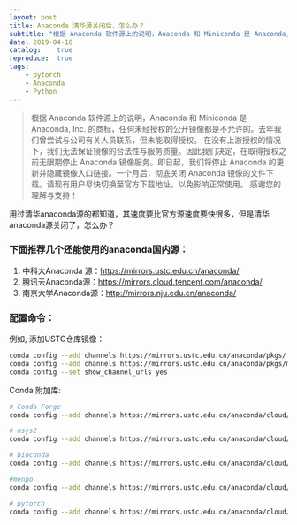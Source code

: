 ```yaml
---
layout: post
title: Anaconda 清华源关闭后，怎么办？
subtitle: "根据 Anaconda 软件源上的说明，Anaconda 和 Miniconda 是 Anaconda, Inc. 的商标，任何未经授权的公开镜像都是不允许的。因此清华镜像Tuna 关闭了Anaconda镜像服务"
date: 2019-04-18
catalog:    true
reproduce:  true
tags:
    - pytorch
    - Anaconda
    - Python
---
```


> 根据 Anaconda 软件源上的说明，Anaconda 和 Miniconda 是 Anaconda, Inc. 的商标，任何未经授权的公开镜像都是不允许的。去年我们曾尝试与公司有关人员联系，但未能取得授权。
> 在没有上游授权的情况下，我们无法保证镜像的合法性与服务质量。因此我们决定，在取得授权之前无限期停止 Anaconda 镜像服务。即日起，我们将停止 Anaconda 的更新并隐藏镜像入口链接。一个月后，彻底关闭 Anaconda 镜像的文件下载。请现有用户尽快切换至官方下载地址，以免影响正常使用。
> 感谢您的理解与支持！

用过清华anaconda源的都知道，其速度要比官方源速度要快很多，但是清华anaconda源关闭了，怎么办？

### 下面推荐几个还能使用的anaconda国内源：

1. 中科大Anaconda 源：https://mirrors.ustc.edu.cn/anaconda/
2. 腾讯云Anaconda源：https://mirrors.cloud.tencent.com/anaconda/
3. 南京大学Anaconda源：http://mirrors.nju.edu.cn/anaconda/

### 配置命令：
例如, 添加USTC仓库镜像：

```Bash
conda config --add channels https://mirrors.ustc.edu.cn/anaconda/pkgs/free/
conda config --add channels https://mirrors.ustc.edu.cn/anaconda/pkgs/main/
conda config --set show_channel_urls yes
```

Conda 附加库:

```Bash
# Conda Forge
conda config --add channels https://mirrors.ustc.edu.cn/anaconda/cloud/conda-forge/

# msys2
conda config --add channels https://mirrors.ustc.edu.cn/anaconda/cloud/msys2/

# bioconda
conda config --add channels https://mirrors.ustc.edu.cn/anaconda/cloud/bioconda/

#menpo
conda config --add channels https://mirrors.ustc.edu.cn/anaconda/cloud/menpo/

# pytorch
conda config --add channels https://mirrors.ustc.edu.cn/anaconda/cloud/pytorch/
```